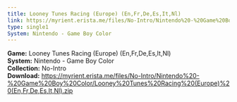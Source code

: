 ```yaml
---
title: Looney Tunes Racing (Europe) (En,Fr,De,Es,It,Nl)
link: https://myrient.erista.me/files/No-Intro/Nintendo%20-%20Game%20Boy%20Color/Looney%20Tunes%20Racing%20(Europe)%20(En,Fr,De,Es,It,Nl).zip
type: single1
System: Nintendo - Game Boy Color
---
```

<b>Game:</b> Looney Tunes Racing (Europe) (En,Fr,De,Es,It,Nl)<br>
<b>System:</b> Nintendo - Game Boy Color<br>
<b>Collection:</b> No-Intro<br>
<b>Download:</b> https://myrient.erista.me/files/No-Intro/Nintendo%20-%20Game%20Boy%20Color/Looney%20Tunes%20Racing%20(Europe)%20(En,Fr,De,Es,It,Nl).zip